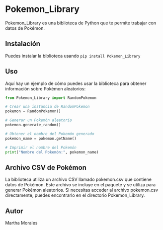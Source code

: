 # Pokemon_Library

Pokemon_Library es una biblioteca de Python que te permite trabajar con datos de Pokémon.

## Instalación

Puedes instalar la biblioteca usando `pip install Pokemon_Library`

## Uso

Aquí hay un ejemplo de cómo puedes usar la biblioteca para obtener información sobre Pokémon aleatorios:

```python
from Pokemon_Library import RandomPokemon

# Crear una instancia de RandomPokemon
pokemon = RandomPokemon()

# Generar un Pokemón aleatorio
pokemon.generate_random()

# Obtener el nombre del Pokemón generado
pokemon_name = pokemon.getName()

# Imprimir el nombre del Pokemón
print("Nombre del Pokemón:", pokemon_name)

```
## Archivo CSV de Pokémon
La biblioteca utiliza un archivo CSV llamado pokemon.csv que contiene datos de Pokémon. Este archivo se incluye en el paquete y se utiliza para generar Pokémon aleatorios. Si necesitas acceder al archivo pokemon.csv directamente, puedes encontrarlo en el directorio Pokemon_Library.

## Autor
Martha Morales
